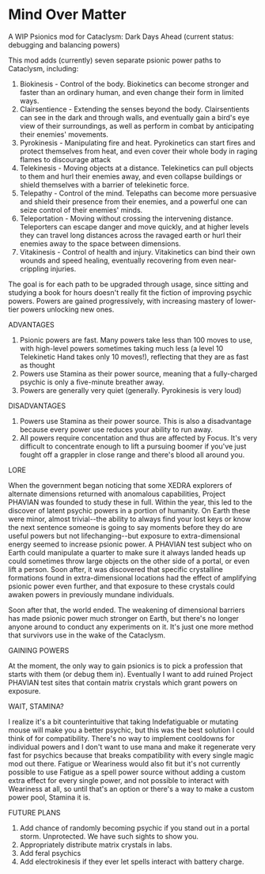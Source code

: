 # Mind Over Matter
A WIP Psionics mod for Cataclysm: Dark Days Ahead (current status: debugging and balancing powers) 

This mod adds (currently) seven separate psionic power paths to Cataclysm, including:

1) Biokinesis - Control of the body. Biokinetics can become stronger and faster than an ordinary human, and even change their form in limited ways.
2) Clairsentience - Extending the senses beyond the body. Clairsentients can see in the dark and through walls, and eventually gain a bird's eye view of their surroundings, as well as perform in combat by anticipating their enemies' movements.
3) Pyrokinesis - Manipulating fire and heat. Pyrokinetics can start fires and protect themselves from heat, and even cover their whole body in raging flames to discourage attack
4) Telekinesis - Moving objects at a distance. Telekinetics can pull objects to them and hurl their enemies away, and even collapse buildings or shield themselves with a barrier of telekinetic force. 
5) Telepathy - Control of the mind. Telepaths can become more persuasive and shield their presence from their enemies, and a powerful one can seize control of their enemies' minds.
6) Teleportation - Moving without crossing the intervening distance. Teleporters can escape danger and move quickly, and at higher levels they can travel long distances across the ravaged earth or hurl their enemies away to the space between dimensions.
7) Vitakinesis - Control of health and injury. Vitakinetics can bind their own wounds and speed healing, eventually recovering from even near-crippling injuries. 

The goal is for each path to be upgraded through usage, since sitting and studying a book for hours doesn't really fit the fiction of improving psychic powers. Powers are gained progressively, with increasing mastery of lower-tier powers unlocking new ones. 

ADVANTAGES

1) Psionic powers are fast. Many powers take less than 100 moves to use, with high-level powers sometimes taking much less (a level 10 Telekinetic Hand takes only 10 moves!), reflecting that they are as fast as thought
2) Powers use Stamina as their power source, meaning that a fully-charged psychic is only a five-minute breather away. 
3) Powers are generally very quiet (generally. Pyrokinesis is very loud)

DISADVANTAGES

1) Powers use Stamina as their power source. This is also a disadvantage because every power use reduces your ability to run away. 
2) All powers require concentation and thus are affected by Focus. It's very difficult to concentrate enough to lift a pursuing boomer if you've just fought off  a grappler in close range and there's blood all around you. 

LORE

When the government began noticing that some XEDRA explorers of alternate dimensions returned with anomalous capabilities, Project PHAVIAN was founded to study these in full. Within the year, this led to the discover of latent psychic powers in a portion of humanity. On Earth these were minor, almost trivial--the ability to always find your lost keys or know the next sentence someone is going to say moments before they do are useful powers but not lifechanging--but exposure to extra-dimensional energy seemed to increase psionic power. A PHAVIAN test subject who on Earth could manipulate a quarter to make sure it always landed heads up could sometimes throw large objects on the other side of a portal, or even lift a person. Soon after, it was discovered that specific crystalline formations found in extra-dimensional locations had the effect of amplifying psionic power even further, and that exposure to these crystals could awaken powers in previously mundane individuals. 

Soon after that, the world ended. The weakening of dimensional barriers has made psionic power much stronger on Earth, but there's no longer anyone around to conduct any experiments on it. It's just one more method that survivors use in the wake of the Cataclysm. 

GAINING POWERS

At the moment, the only way to gain psionics is to pick a profession that starts with them (or debug them in). Eventually I want to add ruined Project PHAVIAN test sites that contain matrix crystals which grant powers on exposure. 

WAIT, STAMINA?

I realize it's a bit counterintuitive that taking Indefatiguable or mutating mouse will make you a better psychic, but this was the best solution I could think of for compatibility. There's no way to implement cooldowns for individual powers and I don't want to use mana and make it regenerate very fast for psychics because that breaks compatibility with every single magic mod out there. Fatigue or Weariness would also fit but it's not currently possible to use Fatigue as a spell power source without adding a custom extra effect for every single power, and not possible to interact with Weariness at all, so until that's an option or there's a way to make a custom power pool, Stamina it is. 

FUTURE PLANS

1) Add chance of randomly becoming psychic if you stand out in a portal storm. Unprotected. We have such sights to show you.
2) Appropriately distribute matrix crystals in labs. 
3) Add feral psychics
4) Add electrokinesis if they ever let spells interact with battery charge.
